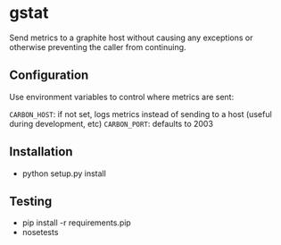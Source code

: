# gstat

Send metrics to a graphite host without causing any exceptions or
otherwise preventing the caller from continuing.

## Configuration

Use environment variables to control where metrics are sent:

   `CARBON_HOST`: if not set, logs metrics instead of sending to a host (useful during development, etc)
  `CARBON_PORT`:  defaults to 2003

## Installation

 * python setup.py install

## Testing

 * pip install -r requirements.pip
 * nosetests
